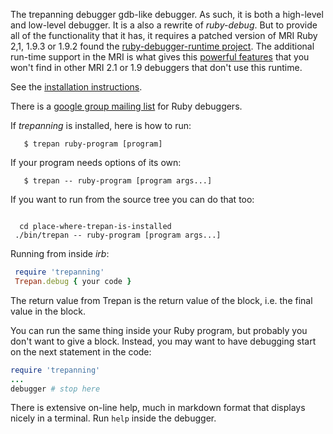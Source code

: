 The trepanning debugger gdb-like debugger. As such, it is both a high-level and low-level debugger. It is a also a rewrite of *ruby-debug*. But to provide all of the functionality that it has, it requires a patched version of MRI Ruby 2,1, 1.9.3 or 1.9.2 found the [ruby-debugger-runtime project](https://sourceforge.net/projects/ruby-debugger-runtime/). The additional run-time support in the MRI is what gives this [powerful features](https://github.com/rocky/rb-trepanning/wiki/Cool-things) that you won't find in other MRI 2.1 or 1.9 debuggers that don't use this runtime.

See the [installation instructions](https://github.com/rocky/rb-trepanning/wiki/How-to-Install-rb-trepanning).

There is a [google group mailing list](http://groups.google.com/group/ruby-debugger) for Ruby debuggers.

If *trepanning* is installed, here is how to run:

```console
   $ trepan ruby-program [program]
```

If your program needs options of its own:

```console
   $ trepan -- ruby-program [program args...]
```

If you want to run from the source tree you can do that too:

```console

  cd place-where-trepan-is-installed
 ./bin/trepan -- ruby-program [program args...]
```

Running from inside *irb*:

```ruby
 require 'trepanning'
 Trepan.debug { your code }
```

The return value from Trepan is the return value of the block, i.e. the final value in the block.

You can run the same thing inside your Ruby program, but probably you don't want to give a block. Instead, you may want to have debugging start on the next statement in the code:

```ruby
require 'trepanning'
...
debugger # stop here
```


There is extensive on-line help, much in markdown format that displays nicely in a terminal. Run `help` inside the debugger.
